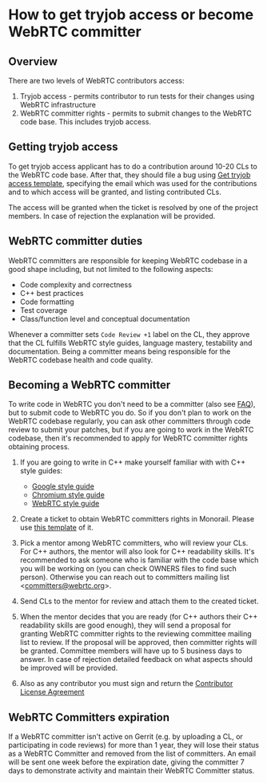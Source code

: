 <!-- go/cmark -->
<!--* freshness: {owner: 'titovartem' reviewed: '2024-09-09'} *-->

# How to get tryjob access or become WebRTC committer

## Overview

There are two levels of WebRTC contributors access:

1.  Tryjob access - permits contributor to run tests for their changes using
    WebRTC infrastructure
2.  WebRTC committer rights - permits to submit changes to the WebRTC code base.
    This includes tryjob access.

## Getting tryjob access

To get tryjob access applicant has to do a contribution around 10-20 CLs to the
WebRTC code base. After that, they should file a bug using
[Get tryjob access template][7], specifying the email which was used for the
contributions and to which access will be granted, and listing contributed CLs.

The access will be granted when the ticket is resolved by one of the project
members. In case of rejection the explanation will be provided.

## WebRTC committer duties

WebRTC committers are responsible for keeping WebRTC codebase in a good shape
including, but not limited to the following aspects:

*   Code complexity and correctness
*   C++ best practices
*   Code formatting
*   Test coverage
*   Class/function level and conceptual documentation

Whenever a committer sets `Code Review +1` label on the CL, they approve that
the CL fulfills WebRTC style guides, language mastery, testability and
documentation. Being a committer means being responsible for the WebRTC codebase
health and code quality.

## Becoming a WebRTC committer

To write code in WebRTC you don't need to be a committer (also see [FAQ][1]),
but to submit code to WebRTC you do. So if you don't plan to work on the WebRTC
codebase regularly, you can ask other committers through code review to submit
your patches, but if you are going to work in the WebRTC codebase, then it's
recommended to apply for WebRTC committer rights obtaining process.

1.  If you are going to write in C++ make yourself familiar with with C++ style
    guides:

    *   [Google style guide][5]
    *   [Chromium style guide][2]
    *   [WebRTC style guide][3]

2.  Create a ticket to obtain WebRTC committers rights in Monorail. Please use
    [this template][6] of it.

3.  Pick a mentor among WebRTC committers, who will review your CLs. For C++
    authors, the mentor will also look for C++ readability skills. It's
    recommended to ask someone who is familiar with the code base which you will
    be working on (you can check OWNERS files to find such person). Otherwise
    you can reach out to committers mailing list \<committers@webrtc.org\>.

4.  Send CLs to the mentor for review and attach them to the created ticket.

5.  When the mentor decides that you are ready (for C++ authors their C++
    readability skills are good enough), they will send a proposal for granting
    WebRTC committer rights to the reviewing committee mailing list to review.
    If the proposal will be approved, then committer rights will be granted.
    Committee members will have up to 5 business days to answer. In case of
    rejection detailed feedback on what aspects should be improved will be
    provided.

6.  Also as any contributor you must sign and return the
    [Contributor License Agreement][4]

## WebRTC Committers expiration

If a WebRTC committer isn't active on Gerrit (e.g. by uploading a CL, or
participating in code reviews) for more than 1 year, they will lose their status
as a WebRTC Committer and removed from the list of committers. An email will be
sent one week before the expiration date, giving the committer 7 days to 
demonstrate activity and maintain their WebRTC Committer status.

[1]: https://webrtc.googlesource.com/src/+/refs/heads/main/docs/faq.md#to-be-a-contributor_do-i-need-to-sign-any-agreements
[2]: https://chromium.googlesource.com/chromium/src/+/refs/heads/main/styleguide/c++/c++.md
[3]: https://webrtc.googlesource.com/src/+/refs/heads/main/g3doc/style-guide.md
[4]: https://developers.google.com/open-source/cla/individual?hl=en
[5]: https://google.github.io/styleguide/cppguide.html
[6]: https://bugs.chromium.org/p/webrtc/issues/entry?template=Become+WebRTC+committer
[7]: https://bugs.chromium.org/p/webrtc/issues/entry?template=Get+tryjob+access
